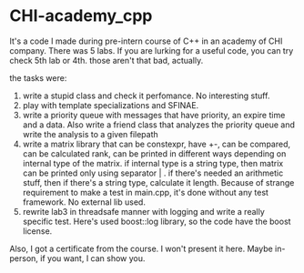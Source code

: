 # CHI-academy_cpp

It's a code I made during pre-intern course of C++ in an academy of CHI company.
There was 5 labs.
If you are lurking for a useful code, you can try check 5th lab or 4th. those aren't that bad, actually.

the tasks were:

1. write a stupid class and check it perfomance. No interesting stuff.
2. play with template specializations and SFINAE.
3. write a priority queue with messages that have priority, an expire time and a data. Also write a friend class  that analyzes the priority queue and write the analysis to a given filepath
4. write a matrix library that can be constexpr, have +-, can be compared, can be calculated rank, can be printed in different ways depending on internal type of the matrix. if internal type is a string type, then matrix can be printed only using separator | . if there's needed an arithmetic stuff, then if there's a string type, calculate it length. Because of strange requirement to make a test in main.cpp, it's done without any test framework. No external lib used.
5. rewrite lab3 in threadsafe manner with logging and write a really specific test. Here's used boost::log library, so the code have the boost license.

Also, I got a certificate from the course. I won't present it here. Maybe in-person, if you want, I can show you.
